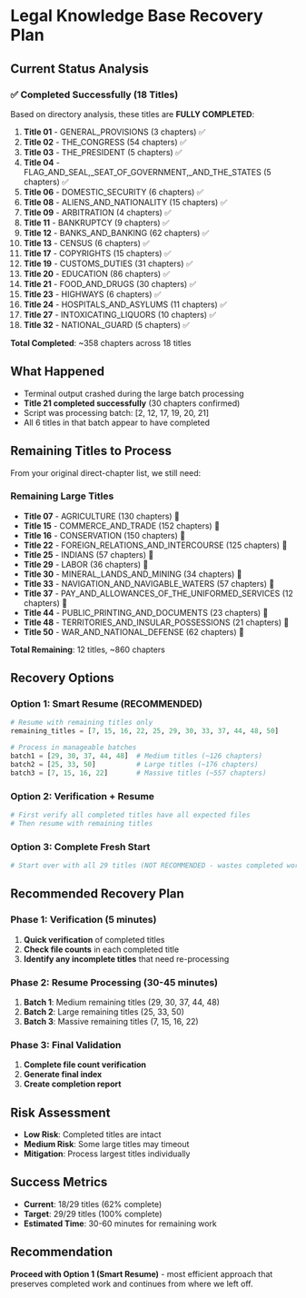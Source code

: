 # Legal Knowledge Base Recovery Plan

## Current Status Analysis

### ✅ Completed Successfully (18 Titles)
Based on directory analysis, these titles are **FULLY COMPLETED**:

1. **Title 01** - GENERAL_PROVISIONS (3 chapters) ✅
2. **Title 02** - THE_CONGRESS (54 chapters) ✅  
3. **Title 03** - THE_PRESIDENT (5 chapters) ✅
4. **Title 04** - FLAG_AND_SEAL,_SEAT_OF_GOVERNMENT,_AND_THE_STATES (5 chapters) ✅
5. **Title 06** - DOMESTIC_SECURITY (6 chapters) ✅
6. **Title 08** - ALIENS_AND_NATIONALITY (15 chapters) ✅
7. **Title 09** - ARBITRATION (4 chapters) ✅
8. **Title 11** - BANKRUPTCY (9 chapters) ✅
9. **Title 12** - BANKS_AND_BANKING (62 chapters) ✅
10. **Title 13** - CENSUS (6 chapters) ✅
11. **Title 17** - COPYRIGHTS (15 chapters) ✅
12. **Title 19** - CUSTOMS_DUTIES (31 chapters) ✅
13. **Title 20** - EDUCATION (86 chapters) ✅
14. **Title 21** - FOOD_AND_DRUGS (30 chapters) ✅
15. **Title 23** - HIGHWAYS (6 chapters) ✅
16. **Title 24** - HOSPITALS_AND_ASYLUMS (11 chapters) ✅
17. **Title 27** - INTOXICATING_LIQUORS (10 chapters) ✅
18. **Title 32** - NATIONAL_GUARD (5 chapters) ✅

**Total Completed**: ~358 chapters across 18 titles

## What Happened
- Terminal output crashed during the large batch processing
- **Title 21 completed successfully** (30 chapters confirmed)
- Script was processing batch: [2, 12, 17, 19, 20, 21]
- All 6 titles in that batch appear to have completed

## Remaining Titles to Process

From your original direct-chapter list, we still need:

### Remaining Large Titles
- **Title 07** - AGRICULTURE (130 chapters) 🔄
- **Title 15** - COMMERCE_AND_TRADE (152 chapters) 🔄  
- **Title 16** - CONSERVATION (150 chapters) 🔄
- **Title 22** - FOREIGN_RELATIONS_AND_INTERCOURSE (125 chapters) 🔄
- **Title 25** - INDIANS (57 chapters) 🔄
- **Title 29** - LABOR (36 chapters) 🔄
- **Title 30** - MINERAL_LANDS_AND_MINING (34 chapters) 🔄
- **Title 33** - NAVIGATION_AND_NAVIGABLE_WATERS (57 chapters) 🔄
- **Title 37** - PAY_AND_ALLOWANCES_OF_THE_UNIFORMED_SERVICES (12 chapters) 🔄
- **Title 44** - PUBLIC_PRINTING_AND_DOCUMENTS (23 chapters) 🔄
- **Title 48** - TERRITORIES_AND_INSULAR_POSSESSIONS (21 chapters) 🔄
- **Title 50** - WAR_AND_NATIONAL_DEFENSE (62 chapters) 🔄

**Total Remaining**: 12 titles, ~860 chapters

## Recovery Options

### Option 1: Smart Resume (RECOMMENDED)
```python
# Resume with remaining titles only
remaining_titles = [7, 15, 16, 22, 25, 29, 30, 33, 37, 44, 48, 50]

# Process in manageable batches
batch1 = [29, 30, 37, 44, 48]  # Medium titles (~126 chapters)
batch2 = [25, 33, 50]          # Large titles (~176 chapters) 
batch3 = [7, 15, 16, 22]       # Massive titles (~557 chapters)
```

### Option 2: Verification + Resume
```python
# First verify all completed titles have all expected files
# Then resume with remaining titles
```

### Option 3: Complete Fresh Start
```python
# Start over with all 29 titles (NOT RECOMMENDED - wastes completed work)
```

## Recommended Recovery Plan

### Phase 1: Verification (5 minutes)
1. **Quick verification** of completed titles
2. **Check file counts** in each completed title
3. **Identify any incomplete titles** that need re-processing

### Phase 2: Resume Processing (30-45 minutes)
1. **Batch 1**: Medium remaining titles (29, 30, 37, 44, 48)
2. **Batch 2**: Large remaining titles (25, 33, 50)  
3. **Batch 3**: Massive remaining titles (7, 15, 16, 22)

### Phase 3: Final Validation
1. **Complete file count verification**
2. **Generate final index**
3. **Create completion report**

## Risk Assessment
- **Low Risk**: Completed titles are intact
- **Medium Risk**: Some large titles may timeout
- **Mitigation**: Process largest titles individually

## Success Metrics
- **Current**: 18/29 titles (62% complete)
- **Target**: 29/29 titles (100% complete)
- **Estimated Time**: 30-60 minutes for remaining work

## Recommendation
**Proceed with Option 1 (Smart Resume)** - most efficient approach that preserves completed work and continues from where we left off.

